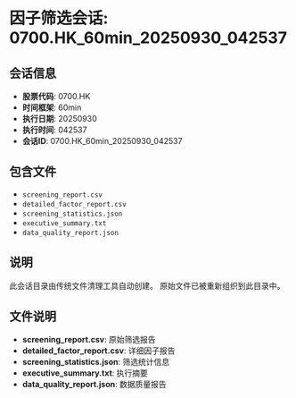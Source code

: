 # 因子筛选会话: 0700.HK_60min_20250930_042537

## 会话信息
- **股票代码**: 0700.HK
- **时间框架**: 60min
- **执行日期**: 20250930
- **执行时间**: 042537
- **会话ID**: 0700.HK_60min_20250930_042537

## 包含文件
- `screening_report.csv`
- `detailed_factor_report.csv`
- `screening_statistics.json`
- `executive_summary.txt`
- `data_quality_report.json`

## 说明
此会话目录由传统文件清理工具自动创建。
原始文件已被重新组织到此目录中。

## 文件说明
- **screening_report.csv**: 原始筛选报告
- **detailed_factor_report.csv**: 详细因子报告
- **screening_statistics.json**: 筛选统计信息
- **executive_summary.txt**: 执行摘要
- **data_quality_report.json**: 数据质量报告
